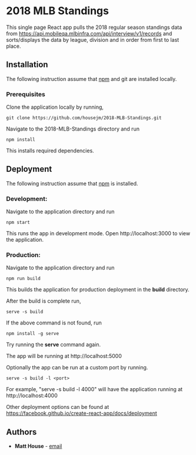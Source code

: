 # 2018 MLB Standings

This single page React app pulls the 2018 regular season standings data from https://api.mobileqa.mlbinfra.com/api/interview/v1/records and sorts/displays the data by league, division and in order from first to last place.

## Installation
The following instruction assume that [npm](https://www.npmjs.com/) and git are installed locally.

### Prerequisites

Clone the application locally by running,
```
git clone https://github.com/housejm/2018-MLB-Standings.git
```

Navigate to the 2018-MLB-Standings directory and run
```
npm install
```
This installs required dependencies.

## Deployment
The following instruction assume that [npm](https://www.npmjs.com/) is installed.

### Development: 
Navigate to the application directory and run
```
npm start
```
This runs the app in development mode. 
Open http://localhost:3000 to view the application.

### Production:
Navigate to the application directory and run
```
npm run build
```
This builds the application for production deployment in the **build** directory.

After the build is complete run,
```
serve -s build
```

If the above command is not found, run
```
npm install -g serve
```
Try running the **serve** command again.

The app will be running at http://localhost:5000

Optionally the app can be run at a custom port by running.
```
serve -s build -l <port>   
``` 
For example, "serve -s build -l 4000" will have the application running at http://localhost:4000

Other deployment options can be found at https://facebook.github.io/create-react-app/docs/deployment

## Authors
* **Matt House** - [email](mailto:j.matt.house@gmail.com)








